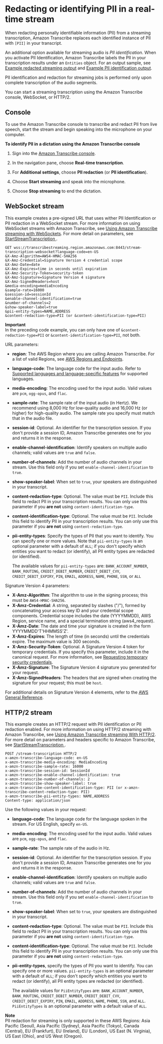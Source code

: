 # Redacting or identifying PII in a real\-time stream<a name="pii-redaction-stream"></a>

When redacting personally identifiable information \(PII\) from a streaming transcription, Amazon Transcribe replaces each identified instance of PII with `[PII]` in your transcript\.

An additional option available for streaming audio is *PII identification*\. When you activate PII Identification, Amazon Transcribe labels the PII in your transcription results under an `Entities` object\. For an output sample, see [Example redacted streaming output](pii-redaction-output.md#pii-redaction-output-stream) and [Example PII identification output](pii-redaction-output.md#pii-redaction-output-id)\.

PII identification and redaction for streaming jobs is performed only upon complete transcription of the audio segments\.

You can start a streaming transcription using the Amazon Transcribe console, WebSocket, or HTTP/2\.

## Console<a name="redaction-howto-console-stream"></a>

To use the Amazon Transcribe console to transcribe and redact PII from live speech, start the stream and begin speaking into the microphone on your computer\.

**To identify PII in a dictation using the Amazon Transcribe console**

1. Sign into the [Amazon Transcribe console](https://console.aws.amazon.com/transcribe/)\.

1. In the navigation pane, choose **Real\-time transcription**\.

1. For **Additional settings**, choose **PII redaction** \(or **PII identification**\)\.

1. Choose **Start streaming** and speak into the microphone\.

1. Choose **Stop streaming** to end the dictation\.

## WebSocket stream<a name="redaction-howto-websocket"></a>

This example creates a pre\-signed URL that uses wither PII Identification or PII redaction in a WebSocket stream\. For more information on using WebSocket streams with Amazon Transcribe, see [Using Amazon Transcribe streaming with WebSockets](websocket.md)\. For more detail on parameters, see [ StartStreamTranscription ](API_streaming_StartStreamTranscription.md)\.

```
GET wss://transcribestreaming.region.amazonaws.com:8443/stream-transcription-websocket?language-code=en-US 
&X-Amz-Algorithm=AWS4-HMAC-SHA256 
&X-Amz-Credential=Signature Version 4 credential scope 
&X-Amz-Date=date
&X-Amz-Expires=time in seconds until expiration
&X-Amz-Security-Token=security-token
&X-Amz-Signature=Signature Version 4 signature 
&X-Amz-SignedHeaders=host 
&media-encoding=mediaEncoding 
&sample-rate=16000 
&session-id=sessionId
&enable-channel-identification=true
&number-of-channels=2
&show-speaker-label=true    
&pii-entity-types=NAME,ADDRESS
&content-redaction-type=PII (or &content-identification-type=PII)
```

**Important**  
In the preceding code example, you can only have one of `&content-redaction-type=PII` or `&content-identification-type=PII`, not both\.

URL parameters:
+ **region**: The AWS Region where you are calling Amazon Transcribe\. For a list of valid Regions, see [AWS Regions and Endpoints](https://docs.aws.amazon.com/general/latest/gr/rande.html#transcribe_region)\.
+ **language\-code**: The language code for the input audio\. Refer to [Supported languages and language\-specific features](supported-languages.md#table-language-matrix) for supported languages\.
+ **media\-encoding**: The encoding used for the input audio\. Valid values are `pcm`, `ogg-opus`, and `flac`\.
+ **sample\-rate**: The sample rate of the input audio \(in Hertz\)\. We recommend using 8,000 Hz for low\-quality audio and 16,000 Hz \(or higher\) for high\-quality audio\. The sample rate you specify must match that in the audio file\.
+ **session\-id**: Optional\. An identifier for the transcription session\. If you don't provide a session ID, Amazon Transcribe generates one for you and returns it in the response\.
+ **enable\-channel\-identification**: Identify speakers on multiple audio channels; valid values are `true` and `false`\.
+ **number\-of\-channels**: Add the number of audio channels in your stream\. Use this field only if you set `enable-channel-identification` to `true`\.
+ **show\-speaker\-label**: When set to `true`, your speakers are distinguished in your transcript\.
+ **content\-redaction\-type**: Optional\. The value must be `PII`\. Include this field to redact PII in your transcription results\. You can only use this parameter if you **are not** using `content-identification-type`\.
+ **content\-identification\-type**: Optional\. The value must be `PII`\. Include this field to identify PII in your transcription results\. You can only use this parameter if you **are not** using `content-redaction-type`\.
+ **pii\-entity\-types**: Specify the types of PII that you want to identify\. You can specify one or more values\. Note that `pii-entity-types` is an optional parameter with a default of `ALL`; if you don't specify which entities you want to redact \(or identify\), all PII entity types are redacted \(or identified\)\.

  The available values for `pii-entity-types` are: `BANK_ACCOUNT_NUMBER`, `BANK_ROUTING`, `CREDIT_DEBIT_NUMBER`, `CREDIT_DEBIT_CVV`, `CREDIT_DEBIT_EXPIRY`, `PIN`, `EMAIL`, `ADDRESS`, `NAME`, `PHONE`, `SSN`, or `ALL`

Signature Version 4 parameters:
+ **X\-Amz\-Algorithm**: The algorithm to use in the signing process; this must be `AWS4-HMAC-SHA256`\.
+ **X\-Amz\-Credential**: A string, separated by slashes \("/"\), formed by concatenating your access key ID and your credential scope components\. Credential scope includes the date \(YYYYMMDD\), AWS Region, service name, and a special termination string \(aws4\_request\)\.
+ **X\-Amz\-Date**: The date and time your signature is created in the form YYYYMMDD'T'HHMMSS'Z'\.
+ **X\-Amz\-Expires**: The length of time \(in seconds\) until the credentials expire\. The maximum value is 300 seconds\.
+ **X\-Amz\-Security\-Token**: Optional\. A Signature Version 4 token for temporary credentials\. If you specify this parameter, include it in the canonical request\. For more information, see [Requesting temporary security credentials](https://docs.aws.amazon.com/IAM/latest/UserGuide/id_credentials_temp_request.html)\.
+ **X\-Amz\-Signature**: The Signature Version 4 signature you generated for your request\.
+ **X\-Amz\-SignedHeaders**: The headers that are signed when creating the signature for your request; this must be `host`\.

For additional details on Signature Version 4 elements, refer to the [AWS General Reference](https://docs.aws.amazon.com/general/latest/gr/sigv4_elements.html)\.

## HTTP/2 stream<a name="redaction-howto-http2"></a>

This example creates an HTTP/2 request with PII identification or PII redaction enabled\. For more information on using HTTP/2 streaming with Amazon Transcribe, see [Using Amazon Transcribe streaming With HTTP/2](how-streaming.md)\. For more detail on parameters and headers specific to Amazon Transcribe, see [ StartStreamTranscription ](API_streaming_StartStreamTranscription.md)\.

```
POST /stream-transcription HTTP/2
x-amzn-transcribe-language-code: en-US
x-amzn-transcribe-media-encoding: MediaEncoding
x-amzn-transcribe-sample-rate: 16000
x-amzn-transcribe-session-id: SessionId
x-amzn-transcribe-enable-channel-identification: true
x-amzn-transcribe-number-of-channels: 2
x-amzn-transcribe-show-speaker-label: true
x-amzn-transcribe-content-identification-type: PII (or x-amzn-transcribe-content-redaction-type: PII)
x-amzn-transcribe-pii-entity-types: NAME,ADDRESS
Content-type: application/json
```

Use the following values in your request:
+ **language\-code**: The language code for the language spoken in the stream\. For US English, specify `en-US`\.
+ **media\-encoding**: The encoding used for the input audio\. Valid values are `pcm`, `ogg-opus`, and `flac`\.
+ **sample\-rate**: The sample rate of the audio in Hz\.
+ **session\-id**: Optional\. An identifier for the transcription session\. If you don't provide a session ID, Amazon Transcribe generates one for you and returns it in the response\.
+ **enable\-channel\-identification**: Identify speakers on multiple audio channels; valid values are `true` and `false`\.
+ **number\-of\-channels**: Add the number of audio channels in your stream\. Use this field only if you set `enable-channel-identification` to `true`\.
+ **show\-speaker\-label**: When set to `true`, your speakers are distinguished in your transcript\.
+ **content\-redaction\-type**: Optional\. The value must be `PII`\. Include this field to redact PII in your transcription results\. You can only use this parameter if you **are not** using `content-identification-type`\.
+ **content\-identification\-type**: Optional\. The value must be `PII`\. Include this field to identify PII in your transcription results\. You can only use this parameter if you **are not** using `content-redaction-type`\.
+ **pii\-entity\-types**, specify the types of PII you want to identify\. You can specify one or more values\. `pii-entity-types` is an optional parameter with a default of `ALL`; if you don't specify which entities you want to redact \(or identify\), all PII entity types are redacted \(or identified\)\.

  The available values for `PiiEntityTypes` are: `BANK_ACCOUNT_NUMBER`, `BANK_ROUTING`, `CREDIT_DEBIT_NUMBER`, `CREDIT_DEBIT_CVV`, `CREDIT_DEBIT_EXPIRY`, `PIN`, `EMAIL`, `ADDRESS`, `NAME`, `PHONE`, `SSN`, and `ALL`\. `PiiEntityTypes` is an optional parameter with a default value of `ALL`\.

**Note**  
PII redaction for streaming is only supported in these AWS Regions: Asia Pacific \(Seoul\), Asia Pacific \(Sydney\), Asia Pacific \(Tokyo\), Canada \(Central\), EU \(Frankfurt\), EU \(Ireland\), EU \(London\), US East \(N\. Virginia\), US East \(Ohio\), and US West \(Oregon\)\.